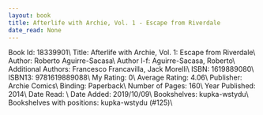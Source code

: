```yaml
---
layout: book
title: Afterlife with Archie, Vol. 1 - Escape from Riverdale
date_read: None
---
```


Book Id: 18339901\ 
Title: Afterlife with Archie, Vol. 1: Escape from Riverdale\ 
Author: Roberto Aguirre-Sacasa\ 
Author l-f: Aguirre-Sacasa, Roberto\ 
Additional Authors: Francesco Francavilla, Jack Morelli\ 
ISBN: 1619889080\ 
ISBN13: 9781619889088\ 
My Rating: 0\ 
Average Rating: 4.06\ 
Publisher: Archie Comics\ 
Binding: Paperback\ 
Number of Pages: 160\ 
Year Published: 2014\ 
Date Read: \ 
Date Added: 2019/10/09\ 
Bookshelves: kupka-wstydu\ 
Bookshelves with positions: kupka-wstydu (#125)\ 

